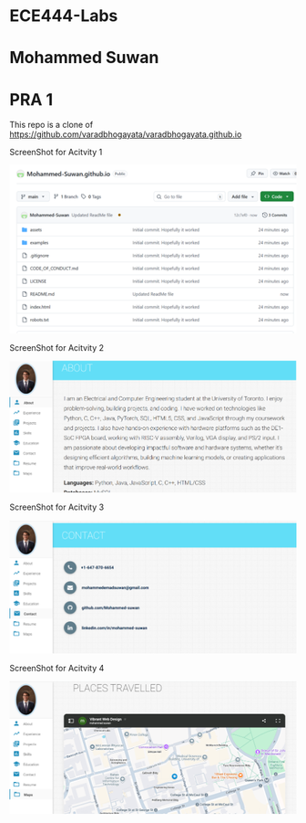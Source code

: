 # ECE444-Labs
# Mohammed Suwan
# PRA 1
This repo is a clone of https://github.com/varadbhogayata/varadbhogayata.github.io 

ScreenShot for Acitvity 1

![Repo Screenshot](ECE444_PRA1_Activity1.png)

ScreenShot for Acitvity 2

![Repo Screenshot](ECE444_PRA1_Activity2.png)

ScreenShot for Acitvity 3

![Repo Screenshot](ECE444_PRA1_Activity3.png)

ScreenShot for Acitvity 4

![Repo Screenshot](ECE444_PRA1_Activity4.png)